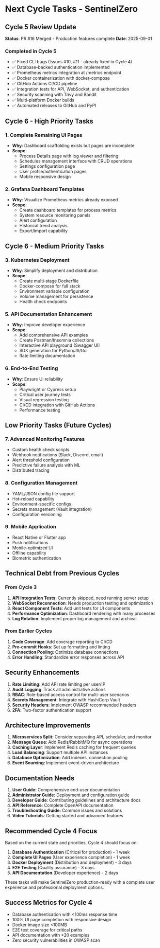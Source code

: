 # Next Cycle Tasks - SentinelZero

## Cycle 5 Review Update  
**Status**: PR #16 Merged - Production features complete
**Date**: 2025-09-01

### Completed in Cycle 5
- ✅ Fixed CLI bugs (Issues #10, #11 - already fixed in Cycle 4)
- ✅ Database-backed authentication implemented
- ✅ Prometheus metrics integration at /metrics endpoint
- ✅ Docker containerization with docker-compose
- ✅ GitHub Actions CI/CD pipeline
- ✅ Integration tests for API, WebSocket, and authentication
- ✅ Security scanning with Trivy and Bandit
- ✅ Multi-platform Docker builds
- ✅ Automated releases to GitHub and PyPI

## Cycle 6 - High Priority Tasks

### 1. Complete Remaining UI Pages
- **Why**: Dashboard scaffolding exists but pages are incomplete
- **Scope**:
  - Process Details page with log viewer and filtering
  - Schedules management interface with CRUD operations
  - Settings configuration page
  - User profile/authentication pages
  - Mobile responsive design

### 2. Grafana Dashboard Templates
- **Why**: Visualize Prometheus metrics already exposed
- **Scope**:
  - Create dashboard templates for process metrics
  - System resource monitoring panels
  - Alert configuration
  - Historical trend analysis
  - Export/import capability

## Cycle 6 - Medium Priority Tasks

### 3. Kubernetes Deployment
- **Why**: Simplify deployment and distribution
- **Scope**:
  - Create multi-stage Dockerfile
  - Docker-compose for full stack
  - Environment variable configuration
  - Volume management for persistence
  - Health check endpoints

### 5. API Documentation Enhancement
- **Why**: Improve developer experience
- **Scope**:
  - Add comprehensive API examples
  - Create Postman/Insomnia collections
  - Interactive API playground (Swagger UI)
  - SDK generation for Python/JS/Go
  - Rate limiting documentation

### 6. End-to-End Testing
- **Why**: Ensure UI reliability
- **Scope**:
  - Playwright or Cypress setup
  - Critical user journey tests
  - Visual regression testing
  - CI/CD integration with GitHub Actions
  - Performance testing

## Low Priority Tasks (Future Cycles)

### 7. Advanced Monitoring Features
- Custom health check scripts
- Webhook notifications (Slack, Discord, email)
- Alert threshold configuration
- Predictive failure analysis with ML
- Distributed tracing

### 8. Configuration Management
- YAML/JSON config file support
- Hot-reload capability
- Environment-specific configs
- Secrets management (Vault integration)
- Configuration versioning

### 9. Mobile Application
- React Native or Flutter app
- Push notifications
- Mobile-optimized UI
- Offline capability
- Biometric authentication

## Technical Debt from Previous Cycles

### From Cycle 3
1. **API Integration Tests**: Currently skipped, need running server setup
2. **WebSocket Reconnection**: Needs production testing and optimization
3. **React Component Tests**: Add unit tests for UI components
4. **Performance Optimization**: Dashboard rendering with many processes
5. **Log Rotation**: Implement proper log management and archival

### From Earlier Cycles
1. **Code Coverage**: Add coverage reporting to CI/CD
2. **Pre-commit Hooks**: Set up formatting and linting
3. **Connection Pooling**: Optimize database connections
4. **Error Handling**: Standardize error responses across API

## Security Enhancements

1. **Rate Limiting**: Add API rate limiting per user/IP
2. **Audit Logging**: Track all administrative actions
3. **RBAC**: Role-based access control for multi-user scenarios
4. **Secrets Management**: Integrate with HashiCorp Vault
5. **Security Headers**: Implement OWASP recommended headers
6. **2FA**: Two-factor authentication support

## Architecture Improvements

1. **Microservices Split**: Consider separating API, scheduler, and monitor
2. **Message Queue**: Add Redis/RabbitMQ for async operations
3. **Caching Layer**: Implement Redis caching for frequent queries
4. **Load Balancing**: Support multiple API instances
5. **Database Optimization**: Add indexes, connection pooling
6. **Event Sourcing**: Implement event-driven architecture

## Documentation Needs

1. **User Guide**: Comprehensive end-user documentation
2. **Administrator Guide**: Deployment and configuration guide
3. **Developer Guide**: Contributing guidelines and architecture docs
4. **API Reference**: Complete OpenAPI documentation
5. **Troubleshooting Guide**: Common issues and solutions
6. **Video Tutorials**: Getting started and advanced features

## Recommended Cycle 4 Focus

Based on the current state and priorities, Cycle 4 should focus on:

1. **Database Authentication** (Critical for production) - 1 week
2. **Complete UI Pages** (User experience completion) - 1 week
3. **Docker Deployment** (Distribution and deployment) - 3 days
4. **E2E Testing** (Quality assurance) - 3 days
5. **API Documentation** (Developer experience) - 2 days

These tasks will make SentinelZero production-ready with a complete user experience and professional deployment options.

## Success Metrics for Cycle 4

- Database authentication with <100ms response time
- 100% UI page completion with responsive design
- Docker image size <100MB
- E2E test coverage for critical paths
- API documentation with >20 examples
- Zero security vulnerabilities in OWASP scan